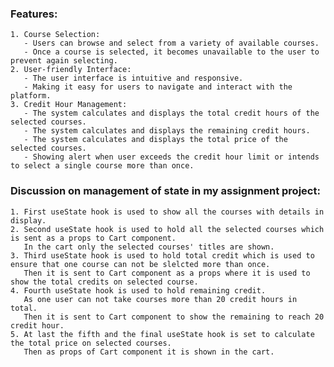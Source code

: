 ### Features:    
    1. Course Selection:
       - Users can browse and select from a variety of available courses.
       - Once a course is selected, it becomes unavailable to the user to prevent again selecting.  
    2. User-friendly Interface: 
       - The user interface is intuitive and responsive.
       - Making it easy for users to navigate and interact with the platform.    
    3. Credit Hour Management:
       - The system calculates and displays the total credit hours of the selected courses.
       - The system calculates and displays the remaining credit hours.  
       - The system calculates and displays the total price of the selected courses.
       - Showing alert when user exceeds the credit hour limit or intends to select a single course more than once.  
        
### Discussion on management of state in my assignment project:  
    1. First useState hook is used to show all the courses with details in display.  
    2. Second useState hook is used to hold all the selected courses which is sent as a props to Cart component.  
       In the cart only the selected courses' titles are shown.
    3. Third useState hook is used to hold total credit which is used to ensure that one course can not be slelcted more than once.  
       Then it is sent to Cart component as a props where it is used to show the total credits on selected course.  
    4. Fourth useState hook is used to hold remaining credit.  
       As one user can not take courses more than 20 credit hours in total.  
       Then it is sent to Cart component to show the remaining to reach 20 credit hour.  
    5. At last the fifth and the final useState hook is set to calculate the total price on selected courses.  
       Then as props of Cart component it is shown in the cart.
     
 



